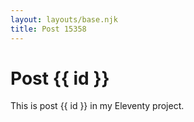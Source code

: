 ```yaml
---
layout: layouts/base.njk
title: Post 15358
---
```


# Post {{ id }}

This is post {{ id }} in my Eleventy project.
